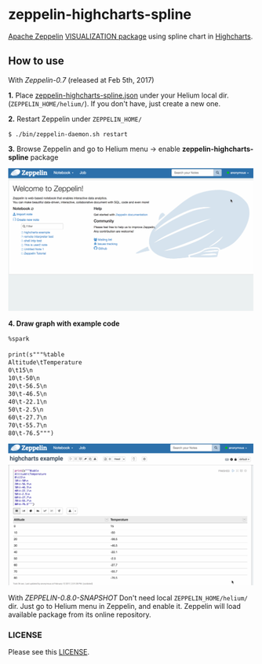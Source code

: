 # zeppelin-highcharts-spline

[Apache Zeppelin](http://zeppelin.apache.org/) [VISUALIZATION package](http://zeppelin.apache.org/docs/latest/development/writingzeppelinvisualization.html) using spline chart in [Highcharts](http://www.highcharts.com/).

## How to use 

With _Zeppelin-0.7_ (released at Feb 5th, 2017) 

**1.** Place [zeppelin-highcharts-spline.json](https://github.com/AhyoungRyu/zeppelin-highcharts-spline/blob/master/zeppelin-highcharts-spline.json) under your Helium local dir. 
(`ZEPPELIN_HOME/helium/`). If you don't have, just create a new one. 

**2.** Restart Zeppelin under `ZEPPELIN_HOME/`
```
$ ./bin/zeppelin-daemon.sh restart
```

**3.** Browse Zeppelin and go to Helium menu -> enable **zeppelin-highcharts-spline** package 

<img src="./img/enable_helium.gif" width="500px" />

**4. Draw graph with example code**

```
%spark

print(s"""%table
Altitude\tTemperature
0\t15\n
10\t-50\n
20\t-56.5\n
30\t-46.5\n
40\t-22.1\n
50\t-2.5\n
60\t-27.7\n
70\t-55.7\n
80\t-76.5""")
```

<img src="./img/draw_graph.gif" width="500px" />

With _ZEPPELIN-0.8.0-SNAPSHOT_
Don't need local `ZEPPELIN_HOME/helium/` dir. Just go to Helium menu in Zeppelin, and enable it. 
Zeppelin will load available package from its online repository.


### LICENSE 
Please see this [LICENSE](./LICENSE).

